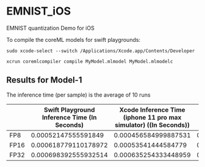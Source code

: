 # EMNIST_iOS
EMNIST quantization Demo for iOS

To compile the coreML models for swift playgrounds:

```
sudo xcode-select --switch /Applications/Xcode.app/Contents/Developer

xcrun coremlcompiler compile MyModel.mlmodel MyModel.mlmodelc
```



## Results for Model-1

The inference time (per sample) is the average of 10 runs

|                             | Swift Playground Inference Time (In Seconds) |  Xcode Inference Time (iphone 11 pro max simulator) ((In Seconds)) | Xcode Inference Time (iphone 8 simulator) ((In Seconds)) | Model Size | RAM Usage |
| ------------------- | -------------------------------------------- | ------------------------------------------------------------------- | ------------------------------------------------------------ | ------------- | ------------- |                 
| FP8                     | 0.00052147555591849                          |    0.000456584999887531                                          |           0.000495690699608531                         |              99KB| 22.8MB |
| FP16                   | 0.000618779110178972                         |          0.00053541444584779                                      |                     0.000554279400239466              |193KB |        23.1MB      |
| FP32                  | 0.000698392555932514                         |                   0.000635254333448959                             |                        0.000688138001714833           |384KB|         23.2MB    |



